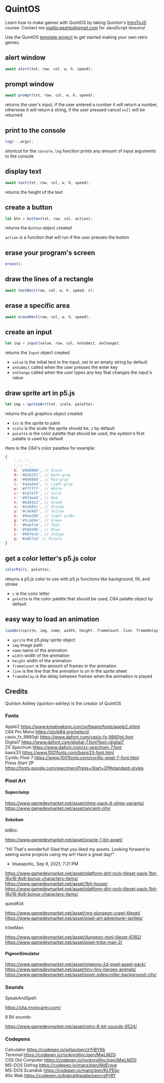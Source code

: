 # QuintOS

Learn how to make games with QuintOS by taking Quinton's [IntroToJS](https://github.com/quinton-ashley/IntroToJS/blob/main/README.md) course. Contact me <mailto:qashto@gmail.com> for JavaScript lessons!

Use the QuintOS [template project](https://github.com/quinton-ashley/quintos-template) to get started making your own retro games.

## alert window

```js
await alert(txt, row, col, w, h, speed);
```

## prompt window

```js
await prompt(txt, row, col, w, h, speed);
```

returns the user's input, if the user entered a number it will return a number, otherwise it will return a string, if the user pressed cancel `null` will be returned

## print to the console

```js
log(...args);
```

shortcut for the `console.log` function
prints any amount of input arguments to the console

## display text

```js
await text(txt, row, col, w, h, speed);
```

returns the height of the text

## create a button

```js
let btn = button(txt, row, col, action);
```

returns the `Button` object created

`action` is a function that will run if the user presses the button

## erase your program's screen

```js
erase();
```

## draw the lines of a rectangle

```js
await textRect(row, col, w, h, speed, c);
```

## erase a specific area

```js
await eraseRect(row, col, w, h, speed);
```

## create an input

```js
let inp = input(value, row, col, onSubmit, onChange);
```

returns the `Input` object created

- `value` is the initial text in the input, set to an empty string by default
- `onSubmit` called when the user presses the enter key
- `onChange` called when the user types any key that changes the input's value

## draw sprite art in p5.js

```js
let img = spriteArt(txt, scale, palette);
```

returns the p5 graphics object created

- `txt` is the sprite to paint
- `scale` is the scale the sprite should be, `2` by default
- `palette` is the color palette that should be used, the system's first palatte is used by default

Here is the C64's color palattee for example:

```js
{
	' ': '',
	'.': '',
	k: '#000000', // blacK
	d: '#626252', // Dark-gray
	m: '#898989', // Mid-gray
	l: '#adadad', // Light-gray
	w: '#ffffff', // White
	c: '#cb7e75', // Coral
	r: '#9f4e44', // Red
	n: '#6d5412', // browN
	o: '#a1683c', // Orange
	y: '#c9d487', // Yellow
	e: '#9ae29b', // light grEEn
	g: '#5cab5e', // Green
	t: '#6abfc6', // Teal
	b: '#50459b', // Blue
	i: '#887ecb', // Indigo
	p: '#a057a3' // Purple
}
```

## get a color letter's p5.js color

```js
colorPal(c, palette);
```

returns a p5.js color to use with p5.js functions like background, fill, and stroke

- `c` is the color letter
- `palette` is the color palette that should be used, C64 palatte object by default

## easy way to load an animation

```js
loadAni(sprite, img, name, width, height, frameCount, line, frameDelay);
```

- `sprite` the p5.play sprite object
- `img` image path
- `name` name of the animation
- `width` width of the animation
- `height` width of the animation
- `frameCount` is the amount of frames in the animation
- `line` is the line that the animation is on in the sprite sheet
- `frameDelay` is the delay between frames when the animation is played

## Credits

Quinton Ashley (quinton-ashley) is the creator of QuintOS

### Fonts

Apple2 https://www.kreativekorp.com/software/fonts/apple2.shtml  
C64 Pro Mono https://style64.org/petscii/  
casio_fx_9860gii https://www.dafont.com/casio-fx-9860gii.font  
Digital7 https://www.dafont.com/digital-7.font?text=digital7  
ZX Spectrum https://www.dafont.com/zx-spectrum-7.font  
basis33 https://www.1001fonts.com/basis33-font.html  
Cyrillic Pixel 7 https://www.1001fonts.com/cyrillic-pixel-7-font.html  
Press Start 2P https://fonts.google.com/specimen/Press+Start+2P#standard-styles

### Pixel Art

#### SuperJump

https://www.gamedevmarket.net/asset/slime-pack-4-slime-variants/
https://www.gamedevmarket.net/asset/ancient-city/

#### Sokoban

bitBoi:

https://www.gamedevmarket.net/asset/oracle-1-bit-asset/

"Hi! That's wonderful! Glad that you liked my assets. Looking forward to seeing some projects using my art! Have a great day!"

- blueapollo\_ Sep 9, 2021, 7:21 PM

https://www.gamedevmarket.net/asset/platform-dirt-rock-tileset-pack-1bit-16x16-8x8-bonus-characters-items/
https://www.gamedevmarket.net/asset/1bit-house/
https://www.gamedevmarket.net/asset/platform-dirt-rock-tileset-pack-1bit-16x16-8x8-bonus-characters-items/

questKid:

https://www.gamedevmarket.net/asset/rpg-dungeon-crawl-tileset/
https://www.gamedevmarket.net/asset/pixel-art-adventurer-sprites/

tribeMan:

https://www.gamedevmarket.net/asset/dungeon-mini-tileset-6382/
https://www.gamedevmarket.net/asset/pixel-tribe-man-2/

#### PigeonSimulator

https://www.gamedevmarket.net/asset/pigeons-2d-pixel-asset-pack/
https://www.gamedevmarket.net/asset/tiny-tiny-heroes-animals/
https://www.gamedevmarket.net/asset/pixel-sidescroller-background-city/

### Sounds

SpeakAndSpell:

https://sha.nnoncarey.com/

8 Bit sounds:

https://www.gamedevmarket.net/asset/retro-8-bit-sounds-9524/

### Codepens

Calculator https://codepen.io/wiljav/pen/zYrBYKb  
Terminal https://codepen.io/rocknrollinc/pen/MwLMZG  
CSS Old Computer https://codepen.io/rocknrollinc/pen/MwLMZG  
MS-DOS Defrag https://codepen.io/manz/pen/MdErww  
MS-DOS Scandisk https://codepen.io/manz/pen/KLPEby  
90s Web https://codepen.io/bgbraithwaite/pen/vzPrRY
